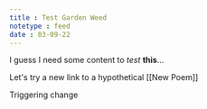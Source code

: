```yaml
---
title : Test Garden Weed
notetype : feed
date : 03-09-22
---
```


I guess I need some content to *test* **this**...

Let's try a new link to a hypothetical [[New Poem]]

Triggering change

